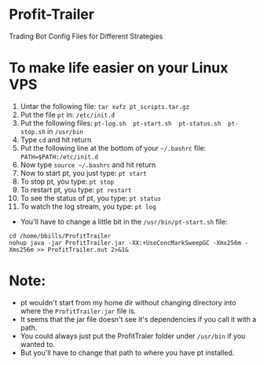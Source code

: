 # Profit-Trailer
Trading Bot Config Files for Different Strategies

# To make life easier on your Linux VPS

1. Untar the following file: `tar xvfz pt_scripts.tar.gz`
2. Put the file `pt` in: `/etc/init.d`
3. Put the following files: `pt-log.sh  pt-start.sh  pt-status.sh  pt-stop.sh` in `/usr/bin`
4. Type `cd` and hit return
5. Put the following line at the bottom of your `~/.bashrc` file: `PATH=$PATH:/etc/init.d`
6. Now type `source ~/.bashrc` and hit return
7. Now to start pt, you just type: `pt start`
8. To stop pt, you type: `pt stop`
9. To restart pt, you type: `pt restart`
10. To see the status of pt, you type: `pt status`
11. To watch the log stream, you type: `pt log`

- You'll have to change a little bit in the `/usr/bin/pt-start.sh` file:
```
cd /home/bbills/ProfitTrailer
nohup java -jar ProfitTrailer.jar -XX:+UseConcMarkSweepGC -Xmx256m -Xms256m >> ProfitTrailer.out 2>&1&
```
# Note:	
- pt wouldn't start from my home dir without changing directory into where the `ProfitTrailer.jar` file is.
- It seems that the jar file doesn't see it's dependencies if you call it with a path.
- You could always just put the ProfitTraler folder under `/usr/bin` if you wanted to.
- But you'll have to change that path to where you have pt installed.
